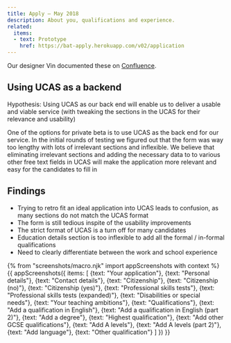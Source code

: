```yaml
---
title: Apply – May 2018
description: About you, qualifications and experience.
related:
  items:
  - text: Prototype
    href: https://bat-apply.herokuapp.com/v02/application
---
```

Our designer Vin documented these on [Confluence](https://dfedigital.atlassian.net/wiki/spaces/BaT/pages/279314433/Designs).

## Using UCAS as a backend

Hypothesis: Using UCAS as our back end will enable us to deliver a usable and viable service (with tweaking the sections in the UCAS for their relevance and usability)

One of the options for private beta is to use UCAS as the back end for our service. In the initial rounds of testing we figured out that the form was way too lengthy with lots of irrelevant sections and inflexible. We believe that eliminating irrelevant sections and adding the necessary data to to various other free text fields in UCAS will make the application more relevant and easy for the candidates to fill in

## Findings

* Trying to retro fit an ideal application into UCAS leads to confusion, as many sections do not match the UCAS format
* The form is still tedious inspite of the usability improvements
* The strict format of UCAS is a turn off for many candidates
* Education details section is too inflexible to add all the formal / in-formal qualifications
* Need to clearly differentiate between the work and school experience

{% from "screenshots/macro.njk" import appScreenshots with context %}
{{ appScreenshots({
  items: [
    {text: "Your application"},
    {text: "Personal details"},
    {text: "Contact details"},
    {text: "Citizenship"},
    {text: "Citizenship (no)"},
    {text: "Citizenship (yes)"},
    {text: "Professional skills tests"},
    {text: "Professional skills tests (expanded)"},
    {text: "Disabilities or special needs"},
    {text: "Your teaching ambitions"},
    {text: "Qualifications"},
    {text: "Add a qualification in English"},
    {text: "Add a qualification in English (part 2)"},
    {text: "Add a degree"},
    {text: "Highest qualification"},
    {text: "Add other GCSE qualifications"},
    {text: "Add A levels"},
    {text: "Add A levels (part 2)"},
    {text: "Add language"},
    {text: "Other qualification"}
  ]
}) }}
